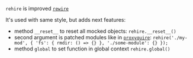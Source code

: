 `rehire` is improved [`rewire`](https://github.com/jhnns/rewire)

It's used with same style, but adds next features:
- method `__reset__` to reset all mocked objects: `rehire.__reset__()`
- second argument is patched modules like in [`proxyquire`](https://github.com/thlorenz/proxyquire):
  `rehire('./my-mod', { 'fs': { rmdir: () => {} }, './some-module': {} });`
- method `global` to set function in global context `rehire.global()`